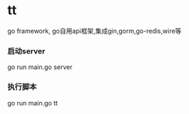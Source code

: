 # tt
go framework, go自用api框架,集成gin,gorm,go-redis,wire等


### 启动server
go run main.go server


### 执行脚本
go run main.go tt
